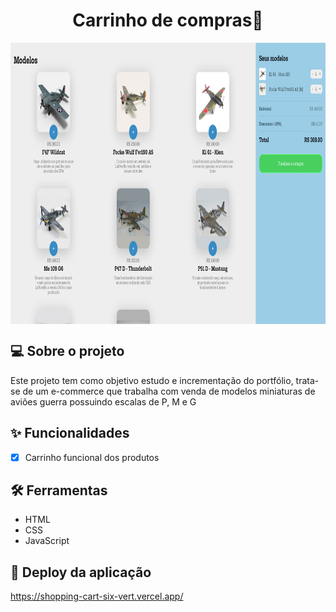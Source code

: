 <h1 align="center">Carrinho de compras🛒</h1>

<img align="center" height="450" width="1500" src="https://github.com/davisantanan/Portfolio/blob/master/src/assets/Market.png" alt="Banner">


## 💻 Sobre o projeto
Este projeto tem como objetivo estudo e incrementação do portfólio, trata-se de um e-commerce que trabalha com venda de modelos miniaturas de aviões guerra possuindo escalas de P, M e G

## ✨ Funcionalidades

- [x] Carrinho funcional dos produtos


## 🛠 Ferramentas

- HTML
- CSS
- JavaScript


## 🚀 Deploy da aplicação 

https://shopping-cart-six-vert.vercel.app/








